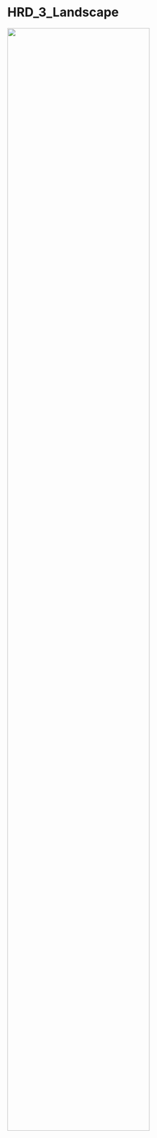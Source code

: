 # HRD_3_Landscape
<img align="left" src="https://user-images.githubusercontent.com/30012769/80899339-54962600-8d39-11ea-929c-b107e434b28b.png" width="80%">
